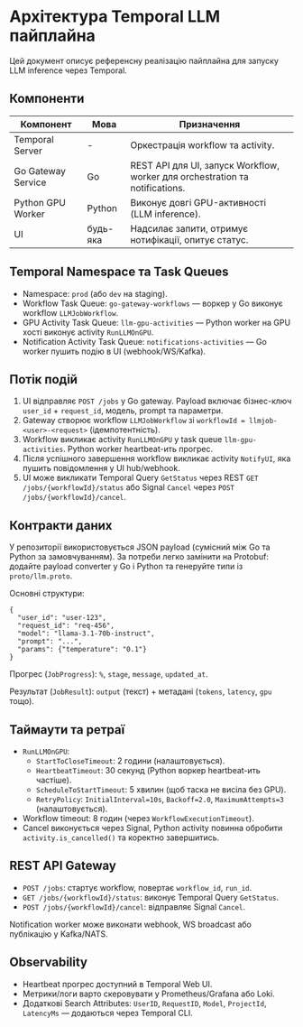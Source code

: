 # Архітектура Temporal LLM пайплайна

Цей документ описує референсну реалізацію пайплайна для запуску LLM inference через Temporal.

## Компоненти

| Компонент | Мова | Призначення |
|-----------|------|-------------|
| Temporal Server | - | Оркестрація workflow та activity. |
| Go Gateway Service | Go | REST API для UI, запуск Workflow, worker для orchestration та notifications. |
| Python GPU Worker | Python | Виконує довгі GPU-активності (LLM inference). |
| UI | будь-яка | Надсилає запити, отримує нотифікації, опитує статус. |

## Temporal Namespace та Task Queues

- Namespace: `prod` (або `dev` на staging).
- Workflow Task Queue: `go-gateway-workflows` — воркер у Go виконує workflow `LLMJobWorkflow`.
- GPU Activity Task Queue: `llm-gpu-activities` — Python worker на GPU хості виконує activity `RunLLMOnGPU`.
- Notification Activity Task Queue: `notifications-activities` — Go worker пушить подію в UI (webhook/WS/Kafka).

## Потік подій

1. UI відправляє `POST /jobs` у Go gateway. Payload включає бізнес-ключ `user_id` + `request_id`, модель, prompt та параметри.
2. Gateway створює workflow `LLMJobWorkflow` зі `workflowId = llmjob-<user>-<request>` (ідемпотентність).
3. Workflow викликає activity `RunLLMOnGPU` у task queue `llm-gpu-activities`. Python worker heartbeat-ить прогрес.
4. Після успішного завершення workflow викликає activity `NotifyUI`, яка пушить повідомлення у UI hub/webhook.
5. UI може викликати Temporal Query `GetStatus` через REST `GET /jobs/{workflowId}/status` або Signal `Cancel` через `POST /jobs/{workflowId}/cancel`.

## Контракти даних

У репозиторії використовується JSON payload (сумісний між Go та Python за замовчуванням). За потреби легко замінити на Protobuf: додайте payload converter у Go і Python та генеруйте типи із `proto/llm.proto`.

Основні структури:

```jsonc
{
  "user_id": "user-123",
  "request_id": "req-456",
  "model": "llama-3.1-70b-instruct",
  "prompt": "...",
  "params": {"temperature": "0.1"}
}
```

Прогрес (`JobProgress`): `%`, `stage`, `message`, `updated_at`.

Результат (`JobResult`): `output` (текст) + метадані (`tokens`, `latency`, `gpu` тощо).

## Таймаути та ретраї

- `RunLLMOnGPU`:
  - `StartToCloseTimeout`: 2 години (налаштовується).
  - `HeartbeatTimeout`: 30 секунд (Python воркер heartbeat-ить частіше).
  - `ScheduleToStartTimeout`: 5 хвилин (щоб таска не висіла без GPU).
  - `RetryPolicy`: `InitialInterval=10s`, `Backoff=2.0`, `MaximumAttempts=3` (налаштовується).
- Workflow timeout: 8 годин (через `WorkflowExecutionTimeout`).
- Cancel виконується через Signal, Python activity повинна обробити `activity.is_cancelled()` та коректно завершитись.

## REST API Gateway

- `POST /jobs`: стартує workflow, повертає `workflow_id`, `run_id`.
- `GET /jobs/{workflowId}/status`: виконує Temporal Query `GetStatus`.
- `POST /jobs/{workflowId}/cancel`: відправляє Signal `Cancel`.

Notification worker може виконати webhook, WS broadcast або публікацію у Kafka/NATS.

## Observability

- Heartbeat прогрес доступний в Temporal Web UI.
- Метрики/логи варто скеровувати у Prometheus/Grafana або Loki.
- Додаткові Search Attributes: `UserID`, `RequestID`, `Model`, `ProjectId`, `LatencyMs` — додаються через Temporal CLI.

